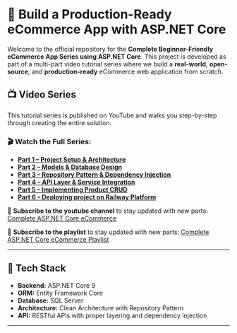 # 🛒 Build a Production-Ready eCommerce App with ASP.NET Core

Welcome to the official repository for the **Complete Beginner-Friendly eCommerce App Series using ASP.NET Core**. This project is developed as part of a multi-part video tutorial series where we build a **real-world**, **open-source**, and **production-ready** eCommerce web application from scratch.

## 📺 Video Series

This tutorial series is published on YouTube and walks you step-by-step through creating the entire solution.

### 🎬 Watch the Full Series:

- **[Part 1 – Project Setup & Architecture](https://youtu.be/vnlVZmA2QJA)**
- **[Part 2 – Models & Database Design](https://youtu.be/-HOMm1LrY8A)**
- **[Part 3 – Repository Pattern & Dependency Injection](https://youtu.be/P6frq4nxmrw)**
- **[Part 4 – API Layer & Service Integration](https://youtu.be/9G25dpadnnE)**
- **[Part 5 – Implementing Product CRUD](https://youtu.be/DxH_j2_g8KA)**
- **[Part 6 – Deploying project on Railway Platform](https://youtu.be/giibN3X5i9U)**


🔔 **Subscribe to the youtube channel** to stay updated with new parts: [Complete ASP.NET Core eCommerce](https://www.youtube.com/@codewithwahabhussain?sub_confirmation=1)

🔔 **Subscribe to the playlist** to stay updated with new parts: [Complete ASP.NET Core eCommerce Playlist](https://lnkd.in/dnBgZeQB)

---

## 🚀 Tech Stack

- **Backend:** ASP.NET Core 9
- **ORM:** Entity Framework Core
- **Database:** SQL Server
- **Architecture:** Clean Architecture with Repository Pattern
- **API:** RESTful APIs with proper layering and dependency injection

---
